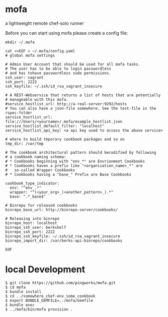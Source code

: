# mofa
a lightweight remote chef-solo runner

Before you can start using mofa please create a config file:

    mkdir ~/.mofa

    cat <<EOF > ~/.mofa/config.yaml
    # global mofa settings

    # Admin User Account that should be used for all mofa tasks.
    # The user has to be able to login passwordless
    # and has tohave passwordless sudo permissions.
    ssh_user: vagrant
    ssh_port: 2222
    ssh_keyfile: ~/.ssh/id_rsa_vagrant_insecure

    # A REST-Webservice that returns a list of hosts that are potentially
    # manageable with this mofa.
    #service_hostlist_url: http://a-real-server:9292/hosts
    # You can also have a json-file somewhere. See the test-file in the rspec-folder
    service_hostlist_url: file:///Users/<yourname>/.mofa/example_hostlist.json
    service_hostlist_default_filter: "localhost"
    service_hostlist_api_key: <a api key used to access the above service>

    # where to build tmporary cookbook packages and so on
    tmp_dir: /var/tmp

    # The cookbook architectural pattern should becodified by following
    # a cookbook naming schema:
    # * Cookbooks beginning with "env_*" are Envrionment Cookbooks
    # * Cookbooks haven a prefix like "<organisation_name>_*" are
    #   so-called Wrapper Cookbooks
    # * Cookbooks having a "base_" Prefix are Base Cookbooks

    cookbook_type_indicator:
      env: "^env_.*"
      wrapper: "^(<your_org>_|<another_pattern>_).*"
      base: ".*_base$"

    # Binrepo for released cookbooks
    binrepo_base_url: http://binrepo-server/cookbooks/

    # Releasing into binrepo
    binrepo_host: localhost
    binrepo_ssh_user: berkshelf
    binrepo_ssh_port: 2222
    binrepo_ssh_keyfile: ~/.ssh/id_rsa_vagrant_insecure
    binrepo_import_dir: /var/berks-api-binrepo/cookbooks

    EOF

# local Development

    $ git clone https://github.com/pingworks/mofa.git
    $ cd mofa
    $ bundle install
    $ cd ../somewhere_chef-env_some_cookbook
    $ export BUNDLE_GEMFILE=../mofa/Gemfile
    $ bundle exec
    $ ../mofa/bin/mofa provision .
